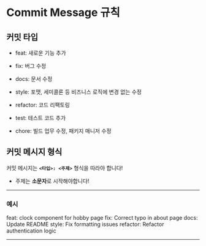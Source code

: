 # Commit Message 규칙

## 커밋 타입

- feat: 새로운 기능 추가

- fix: 버그 수정
- docs: 문서 수정
- style: 포맷, 세미콜론 등 비즈니스 로직에 변경 없는 수정
- refactor: 코드 리팩토링

- test: 테스트 코드 추가
- chore: 빌드 업무 수정, 패키지 매니저 수정

## 커밋 메시지 형식

커밋 메시지는 **`<타입>: <주제>`** 형식을 따라야 합니다!

- 주제는 **소문자**로 시작해야합니다!

---

### 예시

feat: clock component for hobby page
fix: Correct typo in about page
docs: Update README
style: Fix formatting issues
refactor: Refactor authentication logic

---
